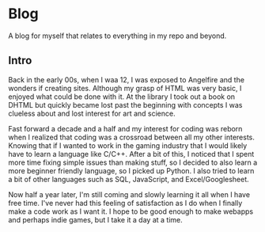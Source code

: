 # Blog
A blog for myself that relates to everything in my repo and beyond.

## Intro
Back in the early 00s, when I waa 12, I was exposed to Angelfire and the wonders if creating sites.
Although my grasp of HTML was very basic, I enjoyed what could be done with it. At the library I took out
a book on DHTML but quickly became lost past the beginning with concepts I was clueless about and lost interest
for art and science.

Fast forward a decade and a half and my interest for coding was reborn when I realized that coding
was a crossroad between all my other interests. Knowing that if I wanted to work in the gaming industry that
I would likely have to learn a language like C/C++. After a bit of this, I noticed that I spent more time
fixing simple issues than making stuff, so I decided to also learn a more beginner friendly language, so
I picked up Python. I also tried to learn a bit of other languages such as SQL, JavaScript, and Excel/Googlesheet.

Now half a year later, I'm still coming and slowly learning it all when I have free time. I've never had this
feeling of satisfaction as I do when I finally make a code work as I want it. I hope to be good enough to make
webapps and perhaps indie games, but I take it a day at a time.
